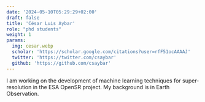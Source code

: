 ```yaml
---
date: '2024-05-10T05:29:29+02:00'
draft: false
title: 'César Luis Aybar'
role: "phd students"
weight: 1
params:
  img: cesar.webp
  scholar: 'https://scholar.google.com/citations?user=rfF51ocAAAAJ'
  twitter: 'https://twitter.com/csaybar'
  github: 'https://github.com/csaybar'
---
```


I am working on the development of machine learning techniques for super-resolution in the ESA OpenSR project. My background is in Earth Observation.
